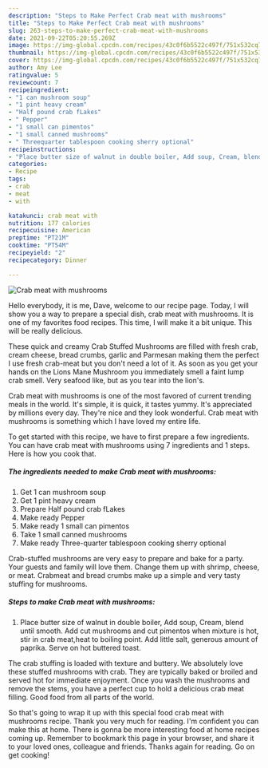 ```yaml
---
description: "Steps to Make Perfect Crab meat with mushrooms"
title: "Steps to Make Perfect Crab meat with mushrooms"
slug: 263-steps-to-make-perfect-crab-meat-with-mushrooms
date: 2021-09-22T05:20:55.269Z
image: https://img-global.cpcdn.com/recipes/43c0f6b5522c497f/751x532cq70/crab-meat-with-mushrooms-recipe-main-photo.jpg
thumbnail: https://img-global.cpcdn.com/recipes/43c0f6b5522c497f/751x532cq70/crab-meat-with-mushrooms-recipe-main-photo.jpg
cover: https://img-global.cpcdn.com/recipes/43c0f6b5522c497f/751x532cq70/crab-meat-with-mushrooms-recipe-main-photo.jpg
author: Amy Lee
ratingvalue: 5
reviewcount: 7
recipeingredient:
- "1 can mushroom soup"
- "1 pint heavy cream"
- "Half pound crab fLakes"
- " Pepper"
- "1 small can pimentos"
- "1 small canned mushrooms"
- " Threequarter tablespoon cooking sherry optional"
recipeinstructions:
- "Place butter size of walnut in double boiler, Add soup, Cream, blend until smooth. Add cut mushrooms and cut pimentos when mixture is hot, stir in crab meat,heat to boiling point. Add little salt, generous amount of paprika. Serve on hot buttered toast."
categories:
- Recipe
tags:
- crab
- meat
- with

katakunci: crab meat with 
nutrition: 177 calories
recipecuisine: American
preptime: "PT21M"
cooktime: "PT54M"
recipeyield: "2"
recipecategory: Dinner

---
```



![Crab meat with mushrooms](https://img-global.cpcdn.com/recipes/43c0f6b5522c497f/751x532cq70/crab-meat-with-mushrooms-recipe-main-photo.jpg)

Hello everybody, it is me, Dave, welcome to our recipe page. Today, I will show you a way to prepare a special dish, crab meat with mushrooms. It is one of my favorites food recipes. This time, I will make it a bit unique. This will be really delicious.

These quick and creamy Crab Stuffed Mushrooms are filled with fresh crab, cream cheese, bread crumbs, garlic and Parmesan making them the perfect I use fresh crab-meat but you don&#39;t need a lot of it. As soon as you get your hands on the Lions Mane Mushroom you immediately smell a faint lump crab smell. Very seafood like, but as you tear into the lion&#39;s.

Crab meat with mushrooms is one of the most favored of current trending meals in the world. It's simple, it is quick, it tastes yummy. It's appreciated by millions every day. They're nice and they look wonderful. Crab meat with mushrooms is something which I have loved my entire life.


To get started with this recipe, we have to first prepare a few ingredients. You can have crab meat with mushrooms using 7 ingredients and 1 steps. Here is how you cook that.

<!--inarticleads1-->

##### The ingredients needed to make Crab meat with mushrooms:

1. Get 1 can mushroom soup
1. Get 1 pint heavy cream
1. Prepare Half pound crab fLakes
1. Make ready  Pepper
1. Make ready 1 small can pimentos
1. Take 1 small canned mushrooms
1. Make ready  Three-quarter tablespoon cooking sherry optional


Crab-stuffed mushrooms are very easy to prepare and bake for a party. Your guests and family will love them. Change them up with shrimp, cheese, or meat. Crabmeat and bread crumbs make up a simple and very tasty stuffing for mushrooms. 

<!--inarticleads2-->

##### Steps to make Crab meat with mushrooms:

1. Place butter size of walnut in double boiler, Add soup, Cream, blend until smooth. Add cut mushrooms and cut pimentos when mixture is hot, stir in crab meat,heat to boiling point. Add little salt, generous amount of paprika. Serve on hot buttered toast.


The crab stuffing is loaded with texture and buttery. We absolutely love these stuffed mushrooms with crab. They are typically baked or broiled and served hot for immediate enjoyment. Once you wash the mushrooms and remove the stems, you have a perfect cup to hold a delicious crab meat filling. Good food from all parts of the world. 

So that's going to wrap it up with this special food crab meat with mushrooms recipe. Thank you very much for reading. I'm confident you can make this at home. There is gonna be more interesting food at home recipes coming up. Remember to bookmark this page in your browser, and share it to your loved ones, colleague and friends. Thanks again for reading. Go on get cooking!
